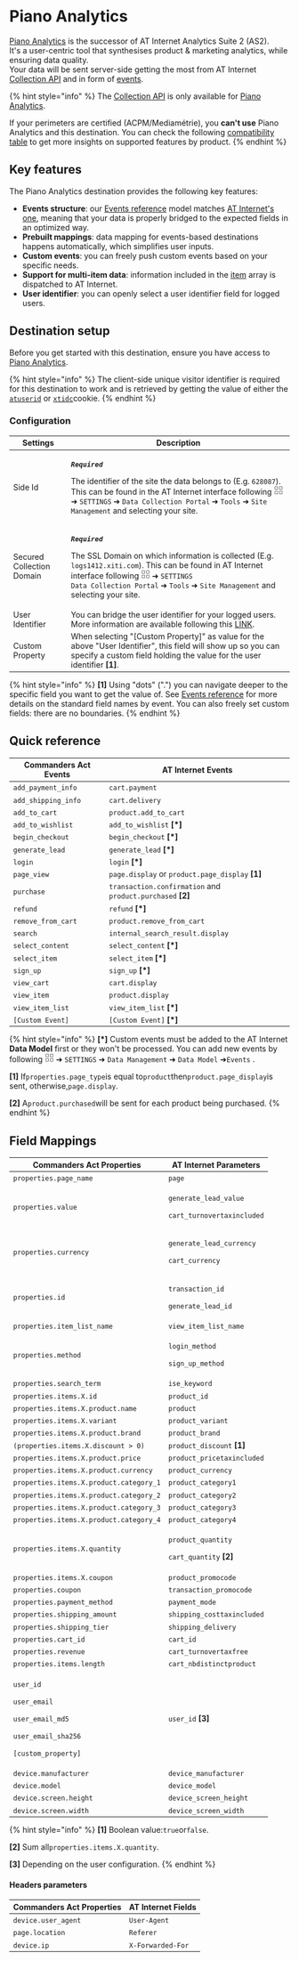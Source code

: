 # Piano Analytics

[Piano Analytics](https://developers.atinternet-solutions.com/piano-analytics-tagging-en/getting-started-piano-analytics-en/what-is-piano-analytics-tagging-en/) is the successor of AT Internet Analytics Suite 2 (AS2).\
It's a user-centric tool that synthesises product & marketing analytics, while ensuring data quality.\
Your data will be sent server-side getting the most from AT Internet [Collection API](https://developers.atinternet-solutions.com/piano-analytics-tagging-en/event-tagging-piano-analytics-en/events-pattern-en/) and in form of [events](https://developers.atinternet-solutions.com/piano-analytics-tagging-en/event-tagging-piano-analytics-en/standard-event-tagging-en/).

{% hint style="info" %}
The [Collection API](https://developers.atinternet-solutions.com/piano-analytics-tagging-en/event-tagging-piano-analytics-en/events-pattern-en/) is only available for [Piano Analytics](https://developers.atinternet-solutions.com/piano-analytics-tagging-en/getting-started-piano-analytics-en/what-is-piano-analytics-tagging-en/).

If your perimeters are certified (ACPM/Mediamétrie), you **can't use** Piano Analytics and this destination. You can check the following [compatibility table](https://developers.atinternet-solutions.com/piano-analytics-tagging-en/getting-started-piano-analytics-en/why-should-we-use-the-piano-analytics-tagging/#compatibility-table\_5) to get more insights on supported features by product.
{% endhint %}

## Key features

The Piano Analytics destination provides the following key features:

* **Events structure**: our [Events reference](https://community.commandersact.com/platform-x/developers/tracking/events-reference) model matches [AT Internet's one](https://developers.atinternet-solutions.com/piano-analytics-tagging-en/event-tagging-piano-analytics-en/standard-event-tagging-en/), meaning that your data is properly bridged to the expected fields in an optimized way.
* **Prebuilt mappings**: data mapping for events-based destinations happens automatically, which simplifies user inputs.
* **Custom events**: you can freely push custom events based on your specific needs.
* **Support for multi-item data**: information included in the [item](https://community.commandersact.com/platform-x/developers/tracking/events-reference#item) array is dispatched to AT Internet.
* **User identifier**: you can openly select a user identifier field for logged users.

## Destination setup

Before you get started with this destination, ensure you have access to [Piano Analytics](https://developers.atinternet-solutions.com/piano-analytics-tagging-en/getting-started-piano-analytics-en/what-is-piano-analytics-tagging-en/).

{% hint style="info" %}
The client-side unique visitor identifier is required for this destination to work and is retrieved by getting the value of either the [`atuserid`](https://developers.atinternet-solutions.com/as2-tagging-en/javascript-en/getting-started-javascript-en/at-internet-cookies-javascript-en/#smarttag-js\_0) or [`xtidc`](https://developers.atinternet-solutions.com/as2-tagging-en/javascript-en/getting-started-javascript-en/at-internet-cookies-javascript-en/#xtcore-js\_1)cookie.
{% endhint %}

### Configuration



| Settings                  | Description                                                                                                                                                                                                                                                                                                                                                                                                 |
| ------------------------- | ----------------------------------------------------------------------------------------------------------------------------------------------------------------------------------------------------------------------------------------------------------------------------------------------------------------------------------------------------------------------------------------------------------- |
| Side Id                   | <p><em><strong><code>Required</code></strong></em></p><p>The identifier of the site the data belongs to (E.g. <code>628087</code>). This can be found in the AT Internet interface following <img src="../../../../.gitbook/assets/1.png" alt=""> ➜ <code>SETTINGS</code> ➜ <code>Data Collection Portal</code> ➜ <code>Tools</code> ➜ <code>Site Management</code> and selecting your site.</p>            |
| Secured Collection Domain | <p><em><strong><code>Required</code></strong></em></p><p>The SSL Domain on which information is collected (E.g. <code>logs1412.xiti.com</code>). This can be found in AT Internet interface following <img src="../../../../.gitbook/assets/1.png" alt=""> ➜ <code>SETTINGS</code> <br><code>Data Collection Portal</code> ➜ <code>Tools</code> ➜ <code>Site Management</code> and selecting your site.</p> |
| User Identifier           | You can bridge the user identifier for your logged users. More information are available following this [LINK](https://developers.atinternet-solutions.com/piano-analytics-tagging-en/event-tagging-piano-analytics-en/standard-event-tagging-en/#user\_1).                                                                                                                                                 |
| Custom Property           | When selecting "\[Custom Property]" as value for the above "User Identifier", this field will show up so you can specify a custom field holding the value for the user identifier **\[1]**.                                                                                                                                                                                                                 |

{% hint style="info" %}
**\[1]** Using "dots" (".") you can navigate deeper to the specific field you want to get the value of. See [Events reference](https://community.commandersact.com/platform-x/developers/tracking/events-reference) for more details on the standard field names by event. You can also freely set custom fields: there are no boundaries.&#x20;
{% endhint %}

## Quick reference

| Commanders Act Events | AT Internet Events                                          |
| --------------------- | ----------------------------------------------------------- |
| `add_payment_info`    | `cart.payment`                                              |
| `add_shipping_info`   | `cart.delivery`                                             |
| `add_to_cart`         | `product.add_to_cart`                                       |
| `add_to_wishlist`     | `add_to_wishlist` **\[\*]**                                 |
| `begin_checkout`      | `begin_checkout` **\[\*]**                                  |
| `generate_lead`       | `generate_lead` **\[\*]**                                   |
| `login`               | `login` **\[\*]**                                           |
| `page_view`           | `page.display` or `product.page_display` **\[1]**           |
| `purchase`            | `transaction.confirmation` and `product.purchased` **\[2]** |
| `refund`              | `refund` **\[\*]**                                          |
| `remove_from_cart`    | `product.remove_from_cart`                                  |
| `search`              | `internal_search_result.display`                            |
| `select_content`      | `select_content` **\[\*]**                                  |
| `select_item`         | `select_item` **\[\*]**                                     |
| `sign_up`             | `sign_up` **\[\*]**                                         |
| `view_cart`           | `cart.display`                                              |
| `view_item`           | `product.display`                                           |
| `view_item_list`      | `view_item_list` **\[\*]**                                  |
| `[Custom Event]`      | `[Custom Event]` **\[\*]**                                  |

{% hint style="info" %}
**\[\*]** Custom events must be added to the AT Internet **Data Model** first or they won't be processed. You can add new events by following ![](../../../../.gitbook/assets/1.png) ➜ `SETTINGS` ➜ `Data Management` ➜ `Data Model` ➜`Events` .

**\[1]** If`properties.page_type`is equal to`product`then`product.page_display`is sent, otherwise,`page.display`.

**\[2]** A`product.purchased`will be sent for each product being purchased.
{% endhint %}

## Field Mappings

| Commanders Act Properties                                                                                                                                             | AT Internet Parameters                                                                     |
| --------------------------------------------------------------------------------------------------------------------------------------------------------------------- | ------------------------------------------------------------------------------------------ |
| `properties.page_name`                                                                                                                                                | `page`                                                                                     |
| `properties.value`                                                                                                                                                    | <p><code>generate_lead_value</code></p><p><code>cart_turnovertaxincluded</code></p>        |
| `properties.currency`                                                                                                                                                 | <p><code>generate_lead_currency</code></p><p><code>cart_currency</code></p>                |
| `properties.id`                                                                                                                                                       | <p><code>transaction_id</code></p><p><code>generate_lead_id</code></p>                     |
| `properties.item_list_name`                                                                                                                                           | `view_item_list_name`                                                                      |
| `properties.method`                                                                                                                                                   | <p><code>login_method</code></p><p><code>sign_up_method</code></p>                         |
| `properties.search_term`                                                                                                                                              | `ise_keyword`                                                                              |
| `properties.items.X.id`                                                                                                                                               | `product_id`                                                                               |
| `properties.items.X.product.name`                                                                                                                                     | `product`                                                                                  |
| `properties.items.X.variant`                                                                                                                                          | `product_variant`                                                                          |
| `properties.items.X.product.brand`                                                                                                                                    | `product_brand`                                                                            |
| `(properties.items.X.discount > 0)`                                                                                                                                   | `product_discount` **\[1]**                                                                |
| `properties.items.X.product.price`                                                                                                                                    | `product_pricetaxincluded`                                                                 |
| `properties.items.X.product.currency`                                                                                                                                 | `product_currency`                                                                         |
| `properties.items.X.product.category_1`                                                                                                                               | `product_category1`                                                                        |
| `properties.items.X.product.category_2`                                                                                                                               | `product_category2`                                                                        |
| `properties.items.X.product.category_3`                                                                                                                               | `product_category3`                                                                        |
| `properties.items.X.product.category_4`                                                                                                                               | `product_category4`                                                                        |
| `properties.items.X.quantity`                                                                                                                                         | <p><code>product_quantity</code></p><p><code>cart_quantity</code> <strong>[2]</strong></p> |
| `properties.items.X.coupon`                                                                                                                                           | `product_promocode`                                                                        |
| `properties.coupon`                                                                                                                                                   | `transaction_promocode`                                                                    |
| `properties.payment_method`                                                                                                                                           | `payment_mode`                                                                             |
| `properties.shipping_amount`                                                                                                                                          | `shipping_costtaxincluded`                                                                 |
| `properties.shipping_tier`                                                                                                                                            | `shipping_delivery`                                                                        |
| `properties.cart_id`                                                                                                                                                  | `cart_id`                                                                                  |
| `properties.revenue`                                                                                                                                                  | `cart_turnovertaxfree`                                                                     |
| `properties.items.length`                                                                                                                                             | `cart_nbdistinctproduct`                                                                   |
| <p><code>user_id</code></p><p><code>user_email</code></p><p><code>user_email_md5</code></p><p><code>user_email_sha256</code></p><p><code>[custom_property]</code></p> | `user_id` **\[3]**                                                                         |
| `device.manufacturer`                                                                                                                                                 | `device_manufacturer`                                                                      |
| `device.model`                                                                                                                                                        | `device_model`                                                                             |
| `device.screen.height`                                                                                                                                                | `device_screen_height`                                                                     |
| `device.screen.width`                                                                                                                                                 | `device_screen_width`                                                                      |

{% hint style="info" %}
**\[1]** Boolean value:`true`or`false`.

**\[2]** Sum all`properties.items.X.quantity`.

**\[3]** Depending on the user configuration.&#x20;
{% endhint %}

#### Headers parameters

| Commanders Act Properties | AT Internet Fields |
| ------------------------- | ------------------ |
| `device.user_agent`       | `User-Agent`       |
| `page.location`           | `Referer`          |
| `device.ip`               | `X-Forwarded-For`  |
